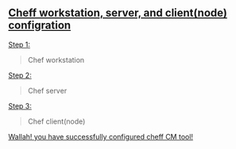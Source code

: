 ## [Cheff workstation, server, and client(node) configration](https://github.com/simulationpoint)
[Step 1:](https://github.com/simulationpoint/cheff-ws-server-node/edit/main/README.md)
> Chef workstation


[Step 2:](https://github.com/simulationpoint/cheff-ws-server-node/edit/main/README.md)
> Chef server


[Step 3:](https://github.com/simulationpoint/cheff-ws-server-node/edit/main/README.md)
> Chef client(node)



[Wallah! you have successfully configured cheff CM tool!](https://github.com/simulationpoint)
